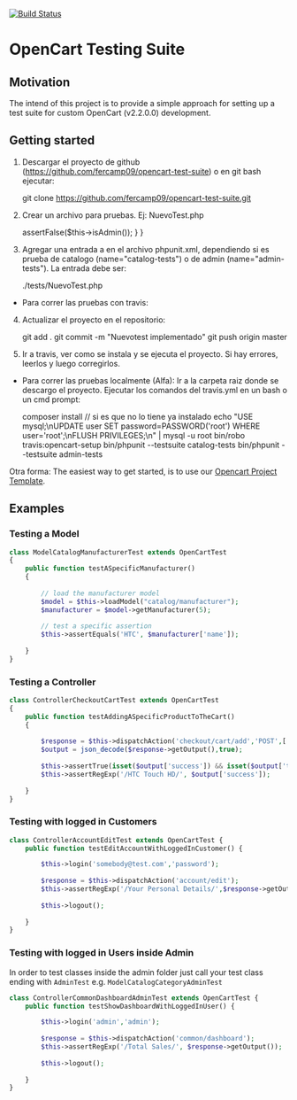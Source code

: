 [![Build Status](https://travis-ci.org/beyondit/opencart-test-suite.svg?branch=master)](https://travis-ci.org/beyondit/opencart-test-suite)

# OpenCart Testing Suite



## Motivation
The intend of this project is to provide a simple approach for setting up a test suite for custom OpenCart (v2.2.0.0) development. 

## Getting started

1. Descargar el proyecto de github (https://github.com/fercamp09/opencart-test-suite) o en git bash ejecutar: 

   git clone https://github.com/fercamp09/opencart-test-suite.git

2. Crear un archivo para pruebas. Ej: NuevoTest.php

   <?php
   require_once __DIR__ . '/../src/OpenCartTest.php';

   class NuevoTest extends OpenCartTest
   {
       public function testIsAdmin()
       {
           $this->assertFalse($this->isAdmin());
       }  
   }

3. Agregar una entrada a <testsuite> en el archivo phpunit.xml,
dependiendo si es prueba de catalogo (name="catalog-tests") o de admin (name="admin-tests"). La entrada debe ser:

   <file>./tests/NuevoTest.php</file>

- Para correr las pruebas con travis:

4. Actualizar el proyecto en el repositorio: 

   git add . 
   git commit -m "Nuevotest implementado"
   git push origin master

5. Ir a travis, ver como se instala y se ejecuta el proyecto. Si hay errores, leerlos y luego corregirlos.

- Para correr las pruebas localmente (Alfa): 
Ir a la carpeta raiz donde se descargo el proyecto. Ejecutar los comandos del travis.yml en un bash o un cmd prompt:

   composer install // si es que no lo tiene ya instalado
   echo "USE mysql;\nUPDATE user SET password=PASSWORD('root') WHERE user='root';\nFLUSH PRIVILEGES;\n" | mysql -u root
   bin/robo travis:opencart-setup
   bin/phpunit --testsuite catalog-tests
   bin/phpunit --testsuite admin-tests

Otra forma:
The easiest way to get started, is to use our [Opencart Project Template](https://github.com/beyondit/opencart-project-template).
			
## Examples

### Testing a Model

```php
class ModelCatalogManufacturerTest extends OpenCartTest
{	
	public function testASpecificManufacturer()
	{
		
		// load the manufacturer model
		$model = $this->loadModel("catalog/manufacturer");
		$manufacturer = $model->getManufacturer(5);		
		
		// test a specific assertion
		$this->assertEquals('HTC', $manufacturer['name']);
		
	}	
}
```

### Testing a Controller
```php
class ControllerCheckoutCartTest extends OpenCartTest
{	
	public function testAddingASpecificProductToTheCart()
	{
			
		$response = $this->dispatchAction('checkout/cart/add','POST',['product_id' => 28]);
        $output = json_decode($response->getOutput(),true);
        
        $this->assertTrue(isset($output['success']) && isset($output['total']));
        $this->assertRegExp('/HTC Touch HD/', $output['success']);
        
	}	
}
```

### Testing with logged in Customers
```php
class ControllerAccountEditTest extends OpenCartTest {  
    public function testEditAccountWithLoggedInCustomer() {

        $this->login('somebody@test.com','password');
        
        $response = $this->dispatchAction('account/edit');
        $this->assertRegExp('/Your Personal Details/',$response->getOutput());
        
        $this->logout();
        
    }   
}
```

### Testing with logged in Users inside Admin

In order to test classes inside the admin folder just call your test class ending with `AdminTest` e.g. `ModelCatalogCategoryAdminTest`

```php
class ControllerCommonDashboardAdminTest extends OpenCartTest {  
    public function testShowDashboardWithLoggedInUser() {

        $this->login('admin','admin');
        
        $response = $this->dispatchAction('common/dashboard');
        $this->assertRegExp('/Total Sales/', $response->getOutput());
        
        $this->logout();
        
    }   
}
```

